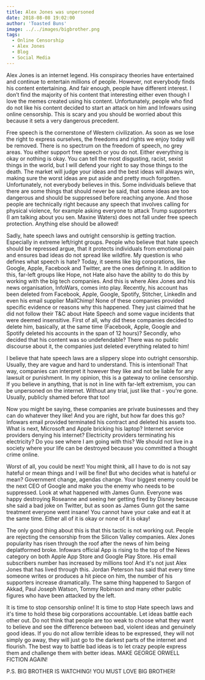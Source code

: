 ```yaml
---
title: Alex Jones was unpersoned
date: 2018-08-08 19:02:00
author: 'Toasted Buns'
image: ../../images/bigbrother.png
tags:
  - Online Censorship
  - Alex Jones
  - Blog
  - Social Media
---
```


Alex Jones is an internet legend. His conspiracy theories have entertained and continue to entertain millions of people. However, not everybody finds his content entertaining. And fair enough, people have different interest. I don’t find the majority of his content that interesting either even though I love the memes created using his content. Unfortunately, people who find do not like his content decided to start an attack on him and Infowars using online censorship. This is scary and you should be worried about this because it sets a very dangerous precedent.

Free speech is the cornerstone of Western civilization. As soon as we lose the right to express ourselves, the freedoms and rights we enjoy today will be removed. There is no spectrum on the freedom of speech, no grey areas. You either support free speech or you do not. Either everything is okay or nothing is okay. You can tell the most disgusting, racist, sexist things in the world, but I will defend your right to say those things to the death. The market will judge your ideas and the best ideas will always win, making sure the worst ideas are put aside and pretty much forgotten. Unfortunately, not everybody believes in this. Some individuals believe that there are some things that should never be said, that some ideas are too dangerous and should be suppressed before reaching anyone. And those people are technically right because any speech that involves calling for physical violence, for example asking everyone to attack Trump supporters (I am talking about you sen. Maxine Waters) does not fall under free speech protection. Anything else should be allowed!

Sadly, hate speech laws and outright censorship is getting traction. Especially in extreme left/right groups. People who believe that hate speech should be repressed argue, that it protects individuals from emotional pain and ensures bad ideas do not spread like wildfire. My question is who defines what speech is hate? Today, it seems like big corporations, like Google, Apple, Facebook and Twitter, are the ones defining it. In addition to this, far-left groups like Hope, not Hate also have the ability to do this by working with the big tech companies.
And this is where Alex Jones and his news organisation, InfoWars, comes into play. Recently, his account has been deleted from Facebook, Apple, Google, Spotify, Stitcher, LinkedIn and even his email supplier MailChimp! None of these companies provided specific evidence or reasons why this happened. They just claimed that he did not follow their T&C about Hate Speech and some vague incidents that were deemed insensitive. First of all, why did these companies decided to delete him, basically, at the same time (Facebook, Apple, Google and Spotify deleted his accounts in the span of 12 hours)? Secondly, who decided that his content was so undefendable? There was no public discourse about it, the companies just deleted everything related to him!

I believe that hate speech laws are a slippery slope into outright censorship. Usually, they are vague and hard to understand. This is intentional! That way, companies can interpret it however they like and not be liable for any lawsuit or punishment. In my opinion, this is a gateway to online censorship. If you believe in anything, that is not in line with far-left extremism, you can be unpersoned on the internet. Without any trial, just like that - you're gone. Usually, publicly shamed before that too!

<script async src="//pagead2.googlesyndication.com/pagead/js/adsbygoogle.js"></script><ins class="adsbygoogle" style="display:block; text-align:center;"  data-ad-layout="in-article"  data-ad-format="fluid"  data-ad-client="ca-pub-2164900147810573"  data-ad-slot="8817307412"></ins><script>(adsbygoogle = window.adsbygoogle || []).push({});</script>

Now you might be saying, these companies are private businesses and they can do whatever they like! And you are right, but how far does this go? Infowars email provided terminated his contract and deleted his assets too. What is next, Microsoft and Apple bricking his laptop? Internet service providers denying his internet? Electricity providers terminating his electricity? Do you see where I am going with this? We should not live in a society where your life can be destroyed because you committed a thought crime online.

Worst of all, you could be next! You might think, all I have to do is not say hateful or mean things and I will be fine! But who decides what is hateful or mean? Government change, agendas change. Your biggest enemy could be the next CEO of Google and make you the enemy who needs to be suppressed. Look at what happened with James Gunn. Everyone was happy destroying Roseanne and seeing her getting fired by Disney because she said a bad joke on Twitter, but as soon as James Gunn got the same treatment everyone went insane! You cannot have your cake and eat it at the same time. Either all of it is okay or none of it is okay!

The only good thing about this is that this tactic is not working out. People are rejecting the censorship from the Silicon Valley companies. Alex Jones popularity has risen through the roof after the news of him being deplatformed broke. Infowars official App is rising to the top of the News category on both Apple App Store and Google Play Store. His email subscribers number has increased by millions too! And it's not just Alex Jones that has lived through this. Jordan Peterson has said that every time someone writes or produces a hit piece on him, the number of his supporters increase dramatically. The same thing happened to Sargon of Akkad, Paul Joseph Watson, Tommy Robinson and many other public figures who have been attacked by the left.

It is time to stop censorship online! It is time to stop Hate speech laws and it's time to hold these big corporations accountable. Let ideas battle each other out. Do not think that people are too weak to choose what they want to believe and see the difference between bad, violent ideas and genuinely good ideas. If you do not allow terrible ideas to be expressed, they will not simply go away, they will just go to the darkest parts of the internet and flourish. The best way to battle bad ideas is to let crazy people express them and challenge them with better ideas.
MAKE GEORGE ORWELL FICTION AGAIN!

P.S. BIG BROTHER IS WATCHING! YOU MUST LOVE BIG BROTHER!
